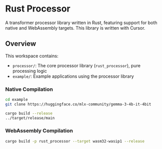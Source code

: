 # Rust Processor

A transformer processor library written in Rust, featuring support for both native and WebAssembly targets.
This library is written with Cursor.

## Overview

This workspace contains:
- `processor/`: The core processor library (`rust_processor`), pure processing logic
- `example/`: Example applications using the processor library

### Native Compilation
```bash
cd example
git clone https://huggingface.co/mlx-community/gemma-3-4b-it-4bit

cargo build --release
../target/release/main
```

### WebAssembly Compilation
```bash
cargo build -p rust_processor --target wasm32-wasip1 --release
```